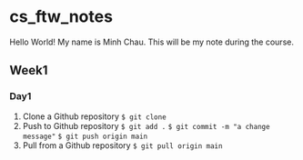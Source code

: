 # cs_ftw_notes
Hello World!
My name is Minh Chau. This will be my note during the course. 
## Week1
### Day1
1. Clone a Github repository
`$ git clone`
2. Push to Github repository
`$ git add .`
`$ git commit -m "a change message"`
`$ git push origin main`
3. Pull from a Github repository
`$ git pull origin main`
